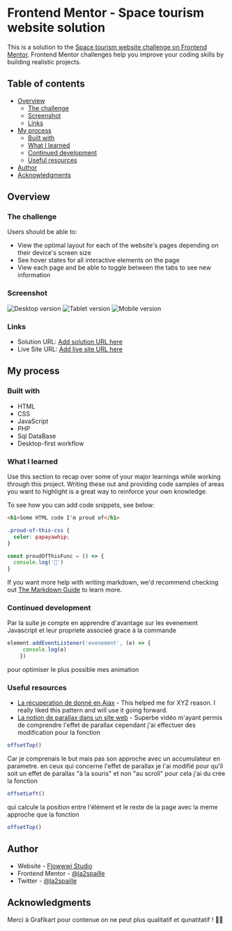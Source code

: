 # Frontend Mentor - Space tourism website solution

This is a solution to the [Space tourism website challenge on Frontend Mentor](https://www.frontendmentor.io/challenges/space-tourism-multipage-website-gRWj1URZ3). Frontend Mentor challenges help you improve your coding skills by building realistic projects. 

## Table of contents

- [Overview](#overview)
  - [The challenge](#the-challenge)
  - [Screenshot](#screenshot)
  - [Links](#links)
- [My process](#my-process)
  - [Built with](#built-with)
  - [What I learned](#what-i-learned)
  - [Continued development](#continued-development)
  - [Useful resources](#useful-resources)
- [Author](#author)
- [Acknowledgments](#acknowledgments)

## Overview

### The challenge

Users should be able to:

- View the optimal layout for each of the website's pages depending on their device's screen size
- See hover states for all interactive elements on the page
- View each page and be able to toggle between the tabs to see new information

### Screenshot

![Desktop version](./screenshot.jpg)
![Tablet version](./screenshot.jpg)
![Mobile version](./screenshot.jpg)

### Links

- Solution URL: [Add solution URL here](https://your-solution-url.com)
- Live Site URL: [Add live site URL here](https://your-live-site-url.com)

## My process

### Built with

- HTML
- CSS  
- JavaScript
- PHP 
- Sql DataBase
- Desktop-first workflow

### What I learned

Use this section to recap over some of your major learnings while working through this project. Writing these out and providing code samples of areas you want to highlight is a great way to reinforce your own knowledge.

To see how you can add code snippets, see below:

```html
<h1>Some HTML code I'm proud of</h1>
```
```css
.proud-of-this-css {
  color: papayawhip;
}
```
```js
const proudOfThisFunc = () => {
  console.log('🎉')
}
```

If you want more help with writing markdown, we'd recommend checking out [The Markdown Guide](https://www.markdownguide.org/) to learn more.


### Continued development

Par la suite je compte en apprendre d'avantage sur les evenement Javascript et leur propriete associeé grace à la commande
```js
element.addEventListener('evenement', (e) => {
     console.log(e)
    })
```
pour optimiser le plus possible mes animation

### Useful resources

- [La récuperation de donné en Ajax](https://www.example.com) - This helped me for XYZ reason. I really liked this pattern and will use it going forward.
- [La notion de parallax dans un site web](https://www.example.com) - Superbe vidéo m'ayant permis de comprendre l'effet de parallax cependant j'ai effectuer des modification pour la fonction 
```js
offsetTop()
``` 
Car je comprenais le but mais pas son approche avec un accumulateur en parametre. en ceux qui concerne l'effet de parallax je l'ai modifié pour qu'il soit un effet de parallax "à la souris" et non "au scroll" pour cela j'ai du crée la fonction 
```js
offsetLeft()
```
qui calcule la position entre l'élément et le reste de la page avec la meme approche que la fonction
```js
offsetTop()
``` 

## Author

- Website - [Flowwwi Studio](https://flowwwi-studio.vercel.app)
- Frontend Mentor - [@la2spaille](https://www.frontendmentor.io/profile/la2spaille)
- Twitter - [@la2spaille](https://www.twitter.com/la2spaille)


## Acknowledgments

Merci à Grafikart pour contenue on ne peut plus qualitatif et qunatitatif ! 🙏🏾

